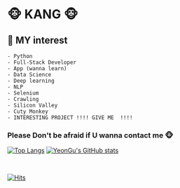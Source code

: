 
<!--
**YeonGuKang/YeonGuKang** is a ✨ _special_ ✨ repository because its `README.md` (this file) appears on your GitHub profile.

Here are some ideas to get you started:

- 🔭 I’m currently working on ...
- 🌱 I’m currently learning ...
- 👯 I’m looking to collaborate on ...
- 🤔 I’m looking for help with ...
- 💬 Ask me about ...
- 📫 How to reach me: ...
- 😄 Pronouns: ...
- ⚡ Fun fact: ...
-->

<!--
**YeonGuKang/YeonGuKang** is a ✨ _special_ ✨ repository because its `README.md` (this file) appears on your GitHub profile.

Here are some ideas to get you started:

- 🔭 I’m currently working on ...
- 🌱 I’m currently learning ...
- 👯 I’m looking to collaborate on ...
- 🤔 I’m looking for help with ...
- 💬 Ask me about ...
- 📫 How to reach me: ...
- 😄 Pronouns: ...
- ⚡ Fun fact: ...
-->
# :monkey_face: KANG :monkey_face: 
 
  ## :monkey: MY interest
    - Python
    - Full-Stack Developer
    - App (wanna learn)
    - Data Science
    - Deep learning
    - NLP
    - Selenium
    - Crawling
    - Silicon Valley
    - Cuty Monkey
    - INTERESTING PROJECT !!!! GIVE ME  !!!!
### Please Don't be afraid if U wanna contact me :monkey_face:

[![Top Langs](https://github-readme-stats.vercel.app/api/top-langs/?username=YeonGuKang)](https://github.com/anuraghazra/github-readme-stats)
[![YeonGu's GitHub stats](https://github-readme-stats.vercel.app/api?username=YeonGuKang&show_icons=true&theme=cobalt)](https://github.com/anuraghazra/github-readme-stats)

<br>

[![Hits](https://hits.seeyoufarm.com/api/count/incr/badge.svg?url=https%3A%2F%2Fgithub.com%2FYeonGuKang&count_bg=%239A6B03&title_bg=%23555555&icon=&icon_color=%23E7E7E7&title=hits&edge_flat=false)](https://hits.seeyoufarm.com)
